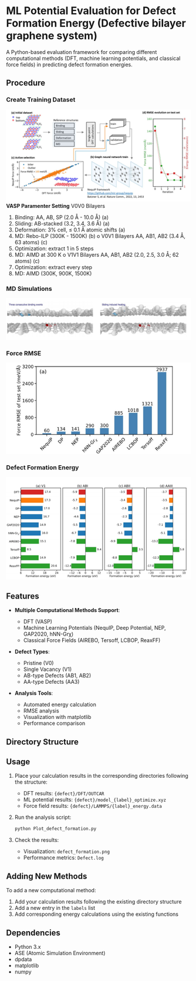 # ML Potential Evaluation for Defect Formation Energy (Defective bilayer graphene system)

A Python-based evaluation framework for comparing different computational methods (DFT, machine learning potentials, and classical force fields) in predicting defect formation energies.
## Procedure
### Create Training Dataset
![Training dataset](/image/Training_Dataset.png)
**VASP Paramenter Setting**
V0V0 Bilayers
1. Binding: AA, AB, SP (2.0 Å - 10.0 Å) (a)
2. Sliding: AB-stacked (3.2, 3.4, 3.6 Å) (a)
3. Deformation: 3% cell, ≤ 0.1 Å atomic shifts (a)
4. MD: Rebo-ILP (300K - 1500K) (b) o V0V1 Bilayers
AA, AB1, AB2 (3.4 Å, 63 atoms) (c)
1. Optimization: extract 1 in 5 steps
2. MD: AIMD at 300 K o V1V1 Bilayers
AA, AB1, AB2 (2.0, 2.5, 3.0 Å; 62 atoms) (c)
1. Optimization: extract every step
2. MD: AIMD (300K, 900K, 1500K)
### MD Simulations
![MD](/image/MD_Simulation.png)

### Force RMSE
![Force_RMSE](/image/Force_RMSE.png)

### Defect Formation Energy
![E_F](/image/Defect_Formation_Energy.png)
## Features

- **Multiple Computational Methods Support**:
  - DFT (VASP)
  - Machine Learning Potentials (NequIP, Deep Potential, NEP, GAP2020, hNN-Grχ)
  - Classical Force Fields (AIREBO, Tersoff, LCBOP, ReaxFF)

- **Defect Types**:
  - Pristine (V0)
  - Single Vacancy (V1)
  - AB-type Defects (AB1, AB2)
  - AA-type Defects (AA3)

- **Analysis Tools**:
  - Automated energy calculation
  - RMSE analysis
  - Visualization with matplotlib
  - Performance comparison

## Directory Structure

## Usage

1. Place your calculation results in the corresponding directories following the structure:
   - DFT results: `{defect}/DFT/OUTCAR`
   - ML potential results: `{defect}/model_{label}_optimize.xyz`
   - Force field results: `{defect}/LAMMPS/{label}_energy.data`

2. Run the analysis script:
   ```bash
   python Plot_defect_formation.py
   ```

3. Check the results:
   - Visualization: `defect_formation.png`
   - Performance metrics: `Defect.log`

## Adding New Methods

To add a new computational method:

1. Add your calculation results following the existing directory structure
2. Add a new entry in the `labels` list
3. Add corresponding energy calculations using the existing functions

## Dependencies

- Python 3.x
- ASE (Atomic Simulation Environment)
- dpdata
- matplotlib
- numpy
